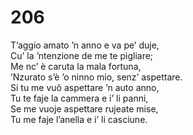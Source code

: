 # 206

T’aggio amato ’n anno e va pe’ duje,  
Cu’ la ’ntenzione de me te pigliare;  
Me nc’ è caruta la mala fortuna,  
’Nzurato s’è ’o ninno mio, senz’ aspettare.  
Si tu me vuô aspettare ’n auto anno,  
Tu te faje la cammera e i’ li panni,  
Se me vuoje aspettare rujeate mise,  
Tu me faje l’anella e i’ li casciune.
